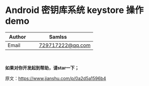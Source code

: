 # Android 密钥库系统 keystore 操作demo
| Author        | Samlss           |
| ------------- |:-------------:|
| Email      | 729717222@qq.com |

<br>

**如果对你开发起到帮助，请star一下；**<br>

原文：https://www.jianshu.com/p/0a2d5a1596b4



